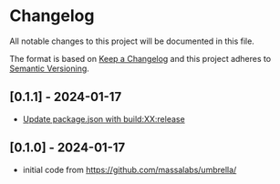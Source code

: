 # Changelog
All notable changes to this project will be documented in this file.

The format is based on [Keep a Changelog](http://keepachangelog.com/en/1.0.0/)
and this project adheres to [Semantic Versioning](http://semver.org/spec/v2.0.0.html).

## [0.1.1] - 2024-01-17
- [Update package.json with build:XX:release](https://github.com/massalabs/umbrella/pull/21)

## [0.1.0] - 2024-01-17
- initial code from https://github.com/massalabs/umbrella/
